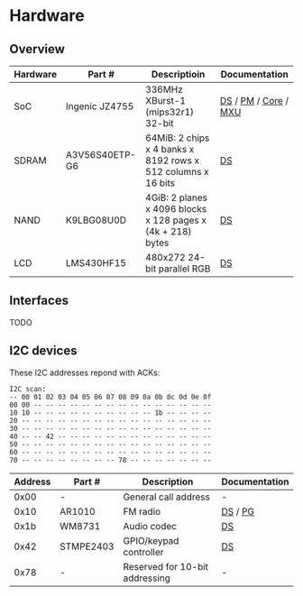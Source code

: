 # Hardware

## Overview

Hardware | Part # | Descriptioin | Documentation
---|---|---|---
SoC | Ingenic JZ4755 | 336MHz XBurst-1 (mips32r1) 32-bit | [DS](https://github.com/OpenNoah/d88/blob/gh-pages/datasheet/JZ4755_DS.pdf) / [PM](https://github.com/OpenNoah/d88/blob/gh-pages/datasheet/JZ4755_pm.pdf) / [Core](https://github.com/OpenNoah/d88/blob/gh-pages/datasheet/XBurst1_Core_PM.pdf) / [MXU](https://github.com/OpenNoah/d88/blob/gh-pages/datasheet/XBurst1_ISA_MXU2.pdf)
SDRAM | A3V56S40ETP-G6 | 64MiB: 2 chips x 4 banks x 8192 rows x 512 columns x 16 bits | [DS](https://github.com/OpenNoah/d88/blob/gh-pages/datasheet/A3V56S40ETP-G6.pdf)
NAND | K9LBG08U0D | 4GiB: 2 planes x 4096 blocks x 128 pages x (4k + 218) bytes | [DS](https://github.com/OpenNoah/d88/blob/gh-pages/datasheet/K9LBG-08U0D.pdf)
LCD | LMS430HF15 | 480x272 24-bit parallel RGB | [DS](https://github.com/OpenNoah/d88/blob/gh-pages/datasheet/LMS430HF15_Samsung.pdf)

## Interfaces

TODO

## I2C devices

These I2C addresses repond with ACKs:

```text
I2C scan:
-- 00 01 02 03 04 05 06 07 08 09 0a 0b 0c 0d 0e 0f
00 00 -- -- -- -- -- -- -- -- -- -- -- -- -- -- --
10 10 -- -- -- -- -- -- -- -- -- -- 1b -- -- -- --
20 -- -- -- -- -- -- -- -- -- -- -- -- -- -- -- --
30 -- -- -- -- -- -- -- -- -- -- -- -- -- -- -- --
40 -- -- 42 -- -- -- -- -- -- -- -- -- -- -- -- --
50 -- -- -- -- -- -- -- -- -- -- -- -- -- -- -- --
60 -- -- -- -- -- -- -- -- -- -- -- -- -- -- -- --
70 -- -- -- -- -- -- -- -- 78 -- -- -- -- -- -- --
```

Address | Part # | Description | Documentation
---|---|---|---
0x00 | - | General call address | -
0x10 | AR1010 | FM radio | [DS](https://github.com/OpenNoah/d88/blob/gh-pages/datasheet/AR1000-AIROHA.pdf) / [PG](https://github.com/OpenNoah/d88/blob/gh-pages/datasheet/ar1000F_progguide-0.81.pdf)
0x1b | WM8731 | Audio codec | [DS](https://github.com/OpenNoah/d88/blob/gh-pages/datasheet/WolfsonWM8731.pdf)
0x42 | STMPE2403 | GPIO/keypad controller | [DS](https://github.com/OpenNoah/d88/blob/gh-pages/datasheet/STMPE2403TBR.pdf)
0x78 | - | Reserved for 10-bit addressing | -
